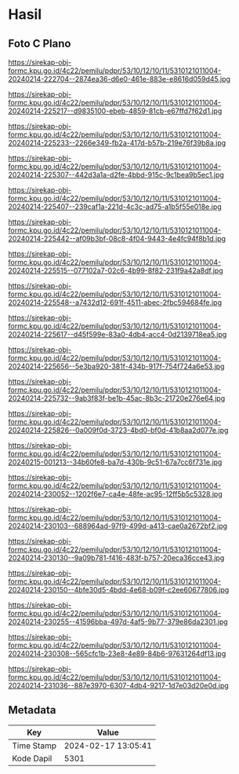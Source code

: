 # Hasil

## Foto C Plano

https://sirekap-obj-formc.kpu.go.id/4c22/pemilu/pdpr/53/10/12/10/11/5310121011004-20240214-222704--2874ea36-d6e0-461e-883e-e8616d059d45.jpg

https://sirekap-obj-formc.kpu.go.id/4c22/pemilu/pdpr/53/10/12/10/11/5310121011004-20240214-225217--d9835100-ebeb-4859-81cb-e67ffd7f62d1.jpg

https://sirekap-obj-formc.kpu.go.id/4c22/pemilu/pdpr/53/10/12/10/11/5310121011004-20240214-225233--2266e349-fb2a-417d-b57b-219e76f39b8a.jpg

https://sirekap-obj-formc.kpu.go.id/4c22/pemilu/pdpr/53/10/12/10/11/5310121011004-20240214-225307--442d3a1a-d2fe-4bbd-915c-9c1bea9b5ec1.jpg

https://sirekap-obj-formc.kpu.go.id/4c22/pemilu/pdpr/53/10/12/10/11/5310121011004-20240214-225407--239caf1a-221d-4c3c-ad75-a1b5f55e018e.jpg

https://sirekap-obj-formc.kpu.go.id/4c22/pemilu/pdpr/53/10/12/10/11/5310121011004-20240214-225442--af09b3bf-08c8-4f04-9443-4e4fc94f8b1d.jpg

https://sirekap-obj-formc.kpu.go.id/4c22/pemilu/pdpr/53/10/12/10/11/5310121011004-20240214-225515--077102a7-02c6-4b99-8f82-231f9a42a8df.jpg

https://sirekap-obj-formc.kpu.go.id/4c22/pemilu/pdpr/53/10/12/10/11/5310121011004-20240214-225548--a7432d12-691f-4511-abec-2fbc594684fe.jpg

https://sirekap-obj-formc.kpu.go.id/4c22/pemilu/pdpr/53/10/12/10/11/5310121011004-20240214-225617--d45f599e-83a0-4db4-acc4-0d2139718ea5.jpg

https://sirekap-obj-formc.kpu.go.id/4c22/pemilu/pdpr/53/10/12/10/11/5310121011004-20240214-225656--5e3ba920-381f-434b-917f-754f724a6e53.jpg

https://sirekap-obj-formc.kpu.go.id/4c22/pemilu/pdpr/53/10/12/10/11/5310121011004-20240214-225732--9ab3f83f-be1b-45ac-8b3c-21720e276e64.jpg

https://sirekap-obj-formc.kpu.go.id/4c22/pemilu/pdpr/53/10/12/10/11/5310121011004-20240214-225826--0a009f0d-3723-4bd0-bf0d-41b8aa2d077e.jpg

https://sirekap-obj-formc.kpu.go.id/4c22/pemilu/pdpr/53/10/12/10/11/5310121011004-20240215-001213--34b60fe8-ba7d-430b-9c51-67a7cc6f731e.jpg

https://sirekap-obj-formc.kpu.go.id/4c22/pemilu/pdpr/53/10/12/10/11/5310121011004-20240214-230052--1202f6e7-ca4e-48fe-ac95-12ff5b5c5328.jpg

https://sirekap-obj-formc.kpu.go.id/4c22/pemilu/pdpr/53/10/12/10/11/5310121011004-20240214-230103--688964ad-97f9-499d-a413-cae0a2672bf2.jpg

https://sirekap-obj-formc.kpu.go.id/4c22/pemilu/pdpr/53/10/12/10/11/5310121011004-20240214-230130--9a09b781-f416-483f-b757-20eca36cce43.jpg

https://sirekap-obj-formc.kpu.go.id/4c22/pemilu/pdpr/53/10/12/10/11/5310121011004-20240214-230150--4bfe30d5-4bdd-4e68-b09f-c2ee60677806.jpg

https://sirekap-obj-formc.kpu.go.id/4c22/pemilu/pdpr/53/10/12/10/11/5310121011004-20240214-230255--41596bba-497d-4af5-9b77-379e86da2301.jpg

https://sirekap-obj-formc.kpu.go.id/4c22/pemilu/pdpr/53/10/12/10/11/5310121011004-20240214-230308--565cfc1b-23e8-4e89-84b6-97631264df13.jpg

https://sirekap-obj-formc.kpu.go.id/4c22/pemilu/pdpr/53/10/12/10/11/5310121011004-20240214-231036--887e3970-6307-4db4-9217-1d7e03d20e0d.jpg


## Metadata

| Key        | Value               |
| ---------- | ------------------- |
| Time Stamp | 2024-02-17 13:05:41 |
| Kode Dapil | 5301                |



